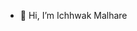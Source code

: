- 👋 Hi, I’m Ichhwak Malhare

<!---
IchhwakM/IchhwakM is a ✨ special ✨ repository because its `README.md` (this file) appears on your GitHub profile.
You can click the Preview link to take a look at your changes.
--->
